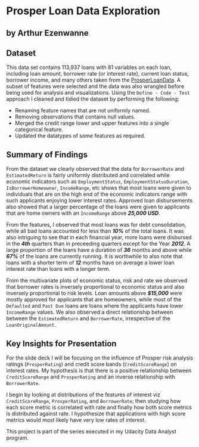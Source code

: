 # Prosper Loan Data Exploration
## by Arthur Ezenwanne


## Dataset
This data set contains 113,937 loans with 81 variables on each loan, including loan amount, borrower rate (or interest rate), current loan status, borrower income, and many others taken from the [ProsperLoanData](https://s3.amazonaws.com/udacity-hosted-downloads/ud651/prosperLoanData.csv). A subset of features were selected and the data was also wrangled before being used for analysis and visualizations. Using the `Define - Code - Test` approach I cleaned and tidied the dataset by performing the following:
* Renaming feature names that are not uniformly named.
* Removing observations that contains null values.
* Merged the credit range lower and upper features into a single categorical feature.
* Updated the datatypes of some features as required.

## Summary of Findings
From the dataset we clearly observed that the data for `BorrowerRate` and `EstimatedReturn` is fairly uniformly distributed and correlated while economic indicators such as `EmploymentStatus`, `EmploymentStatusDuration`, `IsBorrowerHomeowner`, `IncomeRange`, etc shows that most loans were given to individuals that are on the high end of the economic indicators range with such applicants enjoying lower interest rates. Approved loan disbursements also showed that a larger percentage of the loans were given to applicants that are home owners with an `IncomeRange` above __*25,000 USD*__.

From the features, I observed that most loans was for debt consolidation, while all bad loans accounted for less than __*10%*__ of the total loans. It was also intriguing to see that in each financial year, more loans were disbursed in the __*4th*__ quarters than in preceeding quarters except for the Year __*2012*__. A large proportion of the loans have a duration of __*36*__ months and above while __*67%*__ of the loans are currently running. It is worthwhile to also note that loans with a shorter term of __*12*__ months have on average a lower loan interest rate than loans with a longer term.

From the multivariate plots of economic status, risk and rate we observed that borrower rates is inversely proportional to economic status and also inversely proportional to risk levels. Loan amounts above __*$15,000*__ were mostly approved for applicants that are homeowners, while most of the `Defaulted` and `Past Due` loans are loans where the applicants have lower `IncomeRange` values. We also observed a direct relationship between between the `EstimatedReturn` and `BorrowerRate`, irrespective of the `LoanOriginalAmount`.


## Key Insights for Presentation
For the slide deck I will be focusing on the influence of Prosper risk analysis ratings (`ProsperRating`) and credit score bands (`CreditScoreRange`) on interest rates. My hypothesis is that there is a positive relationship between `CreditScoreRange` and `ProsperRating` and an inverse relationship with `BorrowerRate`.

I begin by looking at distributions of the features of interest viz `CreditScoreRange`, `ProsperRating`, and `BorrowerRate`; then studying how each score metric is correlated with rate and finally how both score metrics is distributed against rate. I hypothesize that applications with high score metrics would most likely have very low rates of interest.

This project is part of the series executed in my Udacity Data Analyst program.